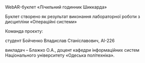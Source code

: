 WebAR-буклет «Лічильний годинник
Шиккарда»

Буклет створено як результат виконання лабораторної роботи з дисципліни «Операційні системи»

Команда проєкту:

студент Бойченко Владислав Станіславович, АІ-226


викладач – Блажко О.А., доцент кафедри інформаційних систем Національного університету «Одеська політехніка».

